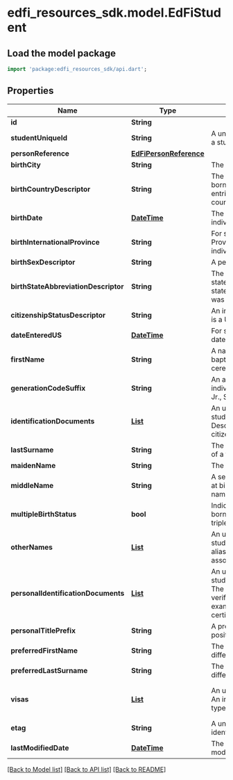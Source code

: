 # edfi_resources_sdk.model.EdFiStudent

## Load the model package
```dart
import 'package:edfi_resources_sdk/api.dart';
```

## Properties
Name | Type | Description | Notes
------------ | ------------- | ------------- | -------------
**id** | **String** |  | [optional] 
**studentUniqueId** | **String** | A unique alphanumeric code assigned to a student. | 
**personReference** | [**EdFiPersonReference**](EdFiPersonReference.md) |  | [optional] 
**birthCity** | **String** | The city the student was born in. | [optional] 
**birthCountryDescriptor** | **String** | The country in which an individual is born. It is strongly recommended that entries use only ISO 3166 2-letter country codes. | [optional] 
**birthDate** | [**DateTime**](DateTime.md) | The month, day, and year on which an individual was born. | 
**birthInternationalProvince** | **String** | For students born outside of the U.S., the Province or jurisdiction in which an individual is born. | [optional] 
**birthSexDescriptor** | **String** | A person's sex at birth. | [optional] 
**birthStateAbbreviationDescriptor** | **String** | The abbreviation for the name of the state (within the United States) or extra-state jurisdiction in which an individual was born. | [optional] 
**citizenshipStatusDescriptor** | **String** | An indicator of whether or not the person is a U.S. citizen. | [optional] 
**dateEnteredUS** | [**DateTime**](DateTime.md) | For students born outside of the U.S., the date the student entered the U.S. | [optional] 
**firstName** | **String** | A name given to an individual at birth, baptism, or during another naming ceremony, or through legal change. | 
**generationCodeSuffix** | **String** | An appendage, if any, used to denote an individual's generation in his family (e.g., Jr., Sr., III). | [optional] 
**identificationDocuments** | [**List<EdFiStudentIdentificationDocument>**](EdFiStudentIdentificationDocument.md) | An unordered collection of studentIdentificationDocuments. Describe the documentation of citizenship. | [optional] [default to const []]
**lastSurname** | **String** | The name borne in common by members of a family. | 
**maidenName** | **String** | The individual's maiden name. | [optional] 
**middleName** | **String** | A secondary name given to an individual at birth, baptism, or during another naming ceremony. | [optional] 
**multipleBirthStatus** | **bool** | Indicator of whether the student was born with other siblings (i.e., twins, triplets, etc.) | [optional] 
**otherNames** | [**List<EdFiStudentOtherName>**](EdFiStudentOtherName.md) | An unordered collection of studentOtherNames. Other names (e.g., alias, nickname, previous legal name) associated with a person. | [optional] [default to const []]
**personalIdentificationDocuments** | [**List<EdFiStudentPersonalIdentificationDocument>**](EdFiStudentPersonalIdentificationDocument.md) | An unordered collection of studentPersonalIdentificationDocuments. The documents presented as evident to verify one's personal identity; for example: drivers license, passport, birth certificate, etc. | [optional] [default to const []]
**personalTitlePrefix** | **String** | A prefix used to denote the title, degree, position, or seniority of the individual. | [optional] 
**preferredFirstName** | **String** | The first name the individual prefers, if different from their legal first name | [optional] 
**preferredLastSurname** | **String** | The last name the individual prefers, if different from their legal last name | [optional] 
**visas** | [**List<EdFiStudentVisa>**](EdFiStudentVisa.md) | An unordered collection of studentVisas. An indicator of a non-US citizen's Visa type. | [optional] [default to const []]
**etag** | **String** | A unique system-generated value that identifies the version of the resource. | [optional] 
**lastModifiedDate** | [**DateTime**](DateTime.md) | The date and time the resource was last modified. | [optional] 

[[Back to Model list]](../README.md#documentation-for-models) [[Back to API list]](../README.md#documentation-for-api-endpoints) [[Back to README]](../README.md)



